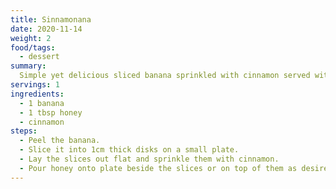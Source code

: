 ```yaml
---
title: Sinnamonana
date: 2020-11-14
weight: 2
food/tags:
  - dessert
summary:
  Simple yet delicious sliced banana sprinkled with cinnamon served with honey.
servings: 1
ingredients:
  - 1 banana
  - 1 tbsp honey
  - cinnamon
steps:
  - Peel the banana.
  - Slice it into 1cm thick disks on a small plate.
  - Lay the slices out flat and sprinkle them with cinnamon.
  - Pour honey onto plate beside the slices or on top of them as desired.
---
```


